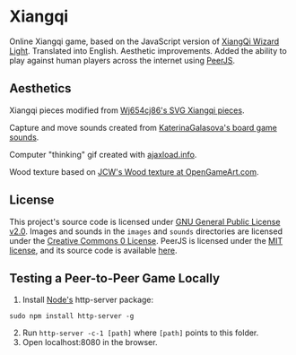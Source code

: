 # Xiangqi

Online Xiangqi game, based on the JavaScript version of [XiangQi Wizard Light](https://github.com/xqbase/xqwlight). Translated into English. Aesthetic improvements. Added the ability to play against human players across the internet using [PeerJS](https://peerjs.com/).

## Aesthetics

Xiangqi pieces modified from [Wj654cj86's SVG Xiangqi pieces](https://commons.wikimedia.org/wiki/Category:Xiangqi_pieces).

Capture and move sounds created from [KaterinaGalasova's board game sounds](https://freesound.org/people/KaterinaGalasova/sounds/461931/).

Computer "thinking" gif created with [ajaxload.info](http://www.ajaxload.info/).

Wood texture based on [JCW's Wood texture at OpenGameArt.com](https://opengameart.org/content/wood-texture-tiles).

## License

This project's source code is licensed under [GNU General Public License v2.0](./LICENSE). Images and sounds in the `images` and `sounds` directories are licensed under the [Creative Commons 0 License](https://creativecommons.org/publicdomain/zero/1.0/). PeerJS is licensed under the [MIT license](https://tldrlegal.com/license/mit-license), and its source code is available [here](https://github.com/peers/peerjs).

## Testing a Peer-to-Peer Game Locally

1. Install [Node's](https://nodejs.org/en/) http-server package:
```
sudo npm install http-server -g
```
2. Run `http-server -c-1 [path]` where `[path]` points to this folder.
3. Open localhost:8080 in the browser.
